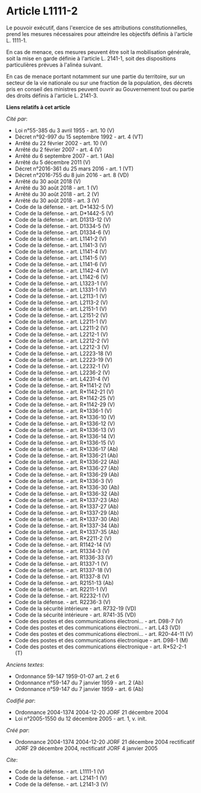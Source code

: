 # Article L1111-2

Le pouvoir exécutif, dans l'exercice de ses attributions constitutionnelles, prend les mesures nécessaires pour atteindre les
objectifs définis à l'article L. 1111-1. 

En cas de menace, ces mesures peuvent être soit la mobilisation générale, soit la mise en garde définie à l'article L.
2141-1, soit des dispositions particulières prévues à l'alinéa suivant. 

En cas de menace portant notamment sur une partie du territoire, sur un secteur de la vie nationale ou sur une fraction de la
population, des décrets pris en conseil des ministres peuvent ouvrir au Gouvernement tout ou partie des droits définis à
l'article L. 2141-3.

**Liens relatifs à cet article**

_Cité par_:

  - Loi n°55-385 du 3 avril 1955 - art. 10 (V)
  - Décret n°92-997 du 15 septembre 1992 - art. 4 (VT)
  - Arrêté du 22 février 2002 - art. 10 (V)
  - Arrêté du 2 février 2007 - art. 4 (V)
  - Arrêté du 6 septembre 2007 - art. 1 (Ab)
  - Arrêté du 5 décembre 2011 (V)
  - Décret n°2016-361 du 25 mars 2016 - art. 1 (VT)
  - Décret n°2016-755 du 8 juin 2016 - art. 8 (VD)
  - Arrêté du 30 août 2018 (V)
  - Arrêté du 30 août 2018 - art. 1 (V)
  - Arrêté du 30 août 2018 - art. 2 (V)
  - Arrêté du 30 août 2018 - art. 3 (V)
  - Code de la défense. - art. D*1432-5 (V)
  - Code de la défense. - art. D*1442-5 (V)
  - Code de la défense. - art. D1313-12 (V)
  - Code de la défense. - art. D1334-5 (V)
  - Code de la défense. - art. D1334-6 (V)
  - Code de la défense. - art. L1141-2 (V)
  - Code de la défense. - art. L1141-3 (V)
  - Code de la défense. - art. L1141-4 (V)
  - Code de la défense. - art. L1141-5 (V)
  - Code de la défense. - art. L1141-6 (V)
  - Code de la défense. - art. L1142-4 (V)
  - Code de la défense. - art. L1142-6 (V)
  - Code de la défense. - art. L1323-1 (V)
  - Code de la défense. - art. L1331-1 (V)
  - Code de la défense. - art. L2113-1 (V)
  - Code de la défense. - art. L2113-2 (V)
  - Code de la défense. - art. L2151-1 (V)
  - Code de la défense. - art. L2151-2 (V)
  - Code de la défense. - art. L2211-1 (V)
  - Code de la défense. - art. L2211-2 (V)
  - Code de la défense. - art. L2212-1 (V)
  - Code de la défense. - art. L2212-2 (V)
  - Code de la défense. - art. L2212-3 (V)
  - Code de la défense. - art. L2223-18 (V)
  - Code de la défense. - art. L2223-19 (V)
  - Code de la défense. - art. L2232-1 (V)
  - Code de la défense. - art. L2236-2 (V)
  - Code de la défense. - art. L4231-4 (V)
  - Code de la défense. - art. R*1141-2 (V)
  - Code de la défense. - art. R*1142-21 (V)
  - Code de la défense. - art. R*1142-25 (V)
  - Code de la défense. - art. R*1142-29 (V)
  - Code de la défense. - art. R*1336-1 (V)
  - Code de la défense. - art. R*1336-10 (V)
  - Code de la défense. - art. R*1336-12 (V)
  - Code de la défense. - art. R*1336-13 (V)
  - Code de la défense. - art. R*1336-14 (V)
  - Code de la défense. - art. R*1336-15 (V)
  - Code de la défense. - art. R*1336-17 (Ab)
  - Code de la défense. - art. R*1336-21 (Ab)
  - Code de la défense. - art. R*1336-22 (Ab)
  - Code de la défense. - art. R*1336-27 (Ab)
  - Code de la défense. - art. R*1336-29 (Ab)
  - Code de la défense. - art. R*1336-3 (V)
  - Code de la défense. - art. R*1336-30 (Ab)
  - Code de la défense. - art. R*1336-32 (Ab)
  - Code de la défense. - art. R*1337-23 (Ab)
  - Code de la défense. - art. R*1337-27 (Ab)
  - Code de la défense. - art. R*1337-29 (Ab)
  - Code de la défense. - art. R*1337-30 (Ab)
  - Code de la défense. - art. R*1337-34 (Ab)
  - Code de la défense. - art. R*1337-35 (Ab)
  - Code de la défense. - art. R*2211-2 (V)
  - Code de la défense. - art. R1142-14 (V)
  - Code de la défense. - art. R1334-3 (V)
  - Code de la défense. - art. R1336-33 (V)
  - Code de la défense. - art. R1337-1 (V)
  - Code de la défense. - art. R1337-18 (V)
  - Code de la défense. - art. R1337-8 (V)
  - Code de la défense. - art. R2151-13 (Ab)
  - Code de la défense. - art. R2211-1 (V)
  - Code de la défense. - art. R2232-1 (V)
  - Code de la défense. - art. R2236-3 (V)
  - Code de la sécurité intérieure - art. R732-19 (VD)
  - Code de la sécurité intérieure - art. R741-35 (VD)
  - Code des postes et des communications électroni... - art. D98-7 (V)
  - Code des postes et des communications électroni... - art. L43 (VD)
  - Code des postes et des communications électroni... - art. R20-44-11 (V)
  - Code des postes et des communications électronique - art. D98-1 (M)
  - Code des postes et des communications électronique - art. R*52-2-1 (T)

_Anciens textes_:

  - Ordonnance 59-147 1959-01-07 art. 2 et 6
  - Ordonnance n°59-147 du 7 janvier 1959 - art. 2 (Ab)
  - Ordonnance n°59-147 du 7 janvier 1959 - art. 6 (Ab)

_Codifié par_:

  - Ordonnance 2004-1374 2004-12-20 JORF 21 décembre 2004
  - Loi n°2005-1550 du 12 décembre 2005 - art. 1, v. init.

_Créé par_:

  - Ordonnance 2004-1374 2004-12-20 JORF 21 décembre 2004 rectificatif JORF 29 décembre 2004, rectificatif JORF 4 janvier 2005

_Cite_:

  - Code de la défense. - art. L1111-1 (V)
  - Code de la défense. - art. L2141-1 (V)
  - Code de la défense. - art. L2141-3 (V)

